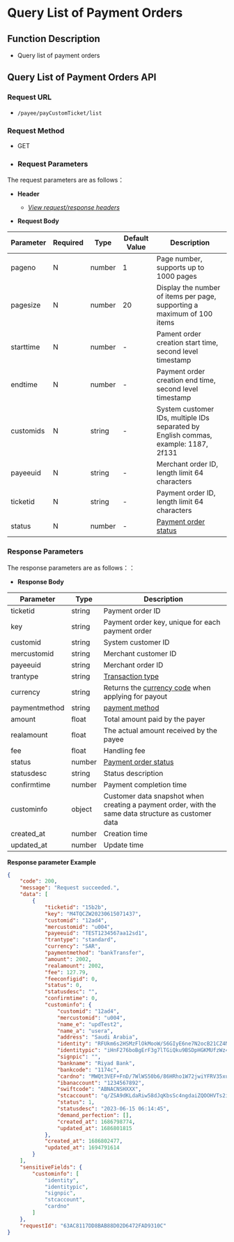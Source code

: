 # Query List of Payment Orders

## Function Description

- Query list of payment orders

## Query List of Payment Orders API

### Request URL

- `/payee/payCustomTicket/list`

### Request Method

- GET

- ### Request Parameters

The request parameters are as follows：

- **Header**

  - [_View request/response headers_](/en/payoutApi/apiRule/header)

- **Request Body**

| **Parameter** | **Required** | **Type** | **Default Value** | **Description**                                                                     |
| ------------- | ------------ | -------- | ----------------- | ----------------------------------------------------------------------------------- |
| pageno        | N            | number   | 1                 | Page number, supports up to 1000 pages                                              |
| pagesize      | N            | number   | 20                | Display the number of items per page, supporting a maximum of 100 items             |
| starttime     | N            | number   | -                 | Pament order creation start time, second level timestamp                            |
| endtime       | N            | number   | -                 | Payment order creation end time, second level timestamp                             |
| customids     | N            | string   | -                 | System customer IDs, multiple IDs separated by English commas, example: 1187, 2f131 |
| payeeuid      | N            | string   | -                 | Merchant order ID, length limit 64 characters                                       |
| ticketid      | N            | string   | -                 | Payment order ID, length limit 64 characters                                        |
| status        | N            | number   | -                 | [Payment order status](/en/payoutApi/appendix/paymentStatus)                        |

### Response Parameters

The response parameters are as follows：：

- **Response Body**

| **Parameter** | **Type** | **Description**                                                                                     |
| ------------- | -------- | --------------------------------------------------------------------------------------------------- |
| ticketid      | string   | Payment order ID                                                                                    |
| key           | string   | Payment order key, unique for each payment order                                                    |
| customid      | string   | System customer ID                                                                                  |
| mercustomid   | string   | Merchant customer ID                                                                                |
| payeeuid      | string   | Merchant order ID                                                                                   |
| trantype      | string   | [Transaction type](/en/payoutApi/appendix/tranType)                                                 |
| currency      | string   | Returns the [currency code](/en/payoutApi/appendix/currency) when applying for payout               |
| paymentmethod | string   | [payment method](/en/payoutApi/appendix/paymentMethod)                                              |
| amount        | float    | Total amount paid by the payer                                                                      |
| realamount    | float    | The actual amount received by the payee                                                             |
| fee           | float    | Handling fee                                                                                        |
| status        | number   | [Payment order status](/en/payoutApi/appendix/paymentStatus)                                        |
| statusdesc    | string   | Status description                                                                                  |
| confirmtime   | number   | Payment completion time                                                                             |
| custominfo    | object   | Customer data snapshot when creating a payment order, with the same data structure as customer data |
| created_at    | number   | Creation time                                                                                       |
| updated_at    | number   | Update time                                                                                         |

**Response parameter Example**

```json
{
    "code": 200,
    "message": "Request succeeded.",
    "data": [
        {
            "ticketid": "15b2b",
            "key": "M4TQCZW20230615071437",
            "customid": "12ad4",
            "mercustomid": "u004",
            "payeeuid": "TEST1234567aa12sd1",
            "trantype": "standard",
            "currency": "SAR",
            "paymentmethod": "bankTransfer",
            "amount": 2002,
            "realamount": 2002,
            "fee": 127.79,
            "feeconfigid": 0,
            "status": 0,
            "statusdesc": "",
            "confirmtime": 0,
            "custominfo": {
                "customid": "12ad4",
                "mercustomid": "u004",
                "name_e": "updTest2",
                "name_a": "usera",
                "address": "Saudi Arabia",
                "identity": "RFUkm6s2HSMzFlOkMooW/S6GIyE6ne7N2ocB21CZ4MG+XCvaaJnj0NfM3cRz31iZBFWJZVXLPSHpuPCBpTb1XEdkUAoiVslejvmCEAJW3VoOM+3uUPD9ucDWxu00usxDGVLLsz3rJ+zpjGfITjWi1EWLLA62JskzvyjGFyL7sS+DjPO0aXUVU3vwNBHKrXqxzvc8W4nplJCFsDfIZrcJLRdYR5Pmwc1m6EjILHFm3G77tWKeIM+MLHl0WzeVUivdYqg+RWDCQ+dSHNS6w44eLp4JOs/WhI/loXZnR8GuxZftwsxoSors0IN6AydPZtLpraMSM5z3rivLN3CcwbQRWA==",
                "identitypic": "iHnF276boBgErF3g7lTGiQku9BSDpHGKMUfzWz4scsWaj7mNl3o//g3t4ytqQ22FFLJKdAatyA/nhc5q20J/T63OfNqAsqkZaxQ8Seh+CDnK9o9T6z6lM1G1QG/2Zh6VW0iB/awMf5iZQg/vwmsSPM5enZye19sxzLVHy0bqB0rnYC3faG277XODWuyyBaWv8w726l3YBYvoh+/Li8x3pxXyXOEVySCYTZicQ3MNyU5fMQyKuI8tB+bokaixTdnnSmUmaXo0pgsJ5YwX3AzNdlw4bnuN6f7SzzNshKK4H1eUIpkwnEEx+MBVEE21728LQrml8gmzFwY8BTZLfVayfQ==",
                "signpic": "",
                "bankname": "Riyad Bank",
                "bankcode": "1174c",
                "cardno": "MWQt3VEF+FnD/7WlWS50b6/86HRho1W72jwiYFRV35xu4QvPgmybhixAha3wX2QsiclczmJsjSgHJVD6MtQWNl9hc2lt52/fNkT8U1if0xMf3oMw9PR6wen9NpQUvca3r8YqZzsk29kU087dzyc4zVHajiCra8GwVIhO9Z8D1NOFmbU/yqydnba4hATZK8eDOkQZYTzCBD2ynx0JcgoHjvN3kiVelFEEhzf75ucloVJUSPeCizMi8v40u+Gu57w1GpKYs0uDOKrk6JV4R2e72frcFuA79Lsw1WW/bEg++9R6cWWzoLgD7aaG+4EYGmr6Wdf0R1QqcgHtHJS7NFuQCg==",
                "ibanaccount": "1234567892",
                "swiftcode": "ABNACNSHXXX",
                "stcaccount": "q/ZSA9dKLdaRiw58dJqKbsSc4ngdaiZQOOHVTs2iICVMQEZifuIIRd0wDO1+X8clsKBzpVnua6TdfopvjJ5sM+Xp46yrsYsAjdnBZUfhRsEsd4cVO+UX+YSRrxI0MhyL0cYE+i5u6VpGb5ArN8deK2lWsinEUR9uel70gOqjSnJ3xyMyXzDeo3x9n4Dgi6hjtMbNG/+sFZSDWhMbMgZOXujHukJf1aaFVeHQxrH94/qHFma0wPShiI5QnhyFOm4NwtsmMYzL45neOkuDwluEApZ29LgfvLJygoBRSRad8AvAjcMiuxOqxK0QbRt0AeN6SMXzZl7CrF3xUTsDUzw4QQ==",
                "status": 1,
                "statusdesc": "2023-06-15 06:14:45",
                "demand_perfection": [],
                "created_at": 1686798774,
                "updated_at": 1686801815
            },
            "created_at": 1686802477,
            "updated_at": 1694791614
        }
    ],
    "sensitiveFields": {
        "custominfo": [
            "identity",
            "identitypic",
            "signpic",
            "stcaccount",
            "cardno"
        ]
    },
    "requestId": "63AC8117DD8BAB88D02D6472FAD9310C"
}
```